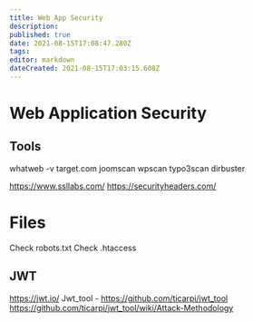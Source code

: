 ```yaml
---
title: Web App Security
description: 
published: true
date: 2021-08-15T17:08:47.280Z
tags: 
editor: markdown
dateCreated: 2021-08-15T17:03:15.608Z
---
```


# Web Application Security
## Tools
whatweb -v target.com
joomscan
wpscan
typo3scan
dirbuster

https://www.ssllabs.com/
https://securityheaders.com/

# Files
Check robots.txt
Check .htaccess 

## JWT 
https://jwt.io/
Jwt_tool - https://github.com/ticarpi/jwt_tool
https://github.com/ticarpi/jwt_tool/wiki/Attack-Methodology


